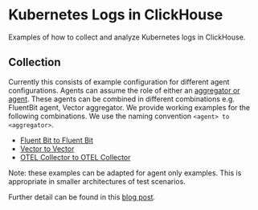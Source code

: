 # Kubernetes Logs in ClickHouse

Examples of how to collect and analyze Kubernetes logs in ClickHouse.

## Collection

Currently this consists of example configuration for different agent configurations. Agents can assume the role of either an [aggregator or agent](). These agents can be combined in different combinations e.g. FluentBit agent, Vector aggregator. We provide working examples for the following combinations. We use the naming convention `<agent> to <aggregator>`. 

- [Fluent Bit to Fluent Bit](https://github.com/ClickHouse/examples/tree/main/observability/logs/kubernetes/fluentbit_to_fluentbit)
- [Vector to Vector](https://github.com/ClickHouse/examples/tree/main/observability/logs/kubernetes/vector_to_vector)
- [OTEL Collector to OTEL Collector](https://github.com/ClickHouse/examples/tree/main/observability/logs/kubernetes/otel_to_otel)

Note: these examples can be adapted for agent only examples. This is appropriate in smaller architectures of test scenarios.

Further detail can be found in this [blog post]().